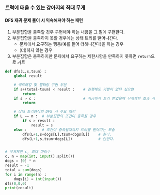 ### 트럭에 태울 수 있는 강아지의 최대 무게

#### DFS 재귀 문제 풀이 시 익숙해져야 하는 패턴
1. 부분집합을 충족할 경우 구현해야 하는 내용을 그 밑에 구현한다. 
2. 부분집합을 충족하지 못할 경우에는 상태 트리를 뻗어나간다. 
    - 문제에서 요구하는 행동(예를 들어 더해나간다)을 하는 경우
    - (더)하지 않는 경우
3. 부분집합은 충족하지만 문제에서 요구하는 제한사항을 만족하지 못하면 `return`으로 커트

```python
def dfs(L,s,tsum) :
    global result

    # 백트래킹 및 필터링 구현 부분
    if s+(total-tsum) < result :    # 진행해도 가망이 없다 싶으면
        return
    if s > c :                      # 지금까지 트리 뻗었을때 무게제한 초과 시
        return

    # 상태 트리형식의 DFS 시 주요 패턴
    if L == n :  # 부분집합의 조건이 충족될 경우
        if s > result :
            result = s
    else :       # 조건이 충족될때까지 트리를 뻗어가는 모습
        dfs(L+1,s+dogs[L],tsum+dogs[L])    # 한다.
        dfs(L+1,s,tsum+dogs[L])            # 안한다.


# 무게제한 c, 최대 마리수
c, n = map(int, input().split())
dogs = [0] * n
result = -1
total = sum(dogs)
for i in range(n) :
    dogs[i] = int(input())
dfs(0,0,0)
print(result)
```